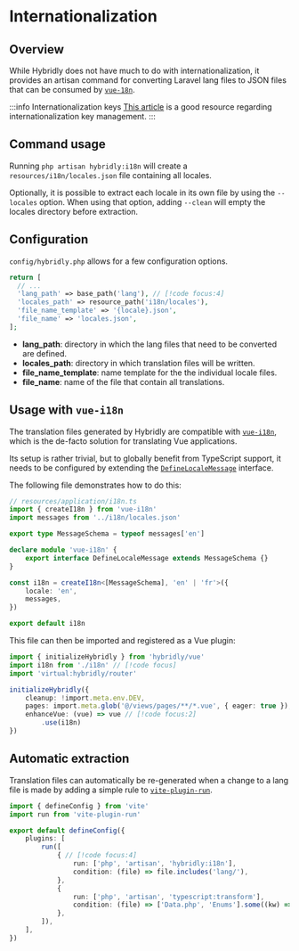 # Internationalization

## Overview

While Hybridly does not have much to do with internationalization, it provides an artisan command for converting Laravel lang files to JSON files that can be consumed by [`vue-18n`](https://vue-i18n.intlify.dev/).

:::info Internationalization keys
[This article](https://phrase.com/blog/posts/ruby-lessons-learned-naming-and-managing-rails-i18n-keys/) is a good resource regarding internationalization key management.
:::

## Command usage

Running `php artisan hybridly:i18n` will create a `resources/i18n/locales.json` file containing all locales. 

Optionally, it is possible to extract each locale in its own file by using the `--locales` option. When using that option, adding `--clean` will empty the locales directory before extraction.

## Configuration

`config/hybridly.php` allows for a few configuration options.

```php
return [
  // ...
  'lang_path' => base_path('lang'), // [!code focus:4]
  'locales_path' => resource_path('i18n/locales'),
  'file_name_template' => '{locale}.json',
  'file_name' => 'locales.json',
];
```

- **lang_path**: directory in which the lang files that need to be converted are defined.
- **locales_path**: directory in which translation files will be written.
- **file_name_template**: name template for the the individual locale files.
- **file_name**: name of the file that contain all translations.

## Usage with `vue-i18n`

The translation files generated by Hybridly are compatible with [`vue-i18n`](https://vue-i18n.intlify.dev/), which is the de-facto solution for translating Vue applications.

Its setup is rather trivial, but to globally benefit from TypeScript support, it needs to be configured by extending the [`DefineLocaleMessage`](https://vue-i18n.intlify.dev/guide/advanced/typescript.html#global-resource-schema-type-definition) interface. 

The following file demonstrates how to do this:

```ts
// resources/application/i18n.ts
import { createI18n } from 'vue-i18n'
import messages from '../i18n/locales.json'

export type MessageSchema = typeof messages['en']

declare module 'vue-i18n' {
	export interface DefineLocaleMessage extends MessageSchema {}
}

const i18n = createI18n<[MessageSchema], 'en' | 'fr'>({
	locale: 'en',
	messages,
})

export default i18n
```

This file can then be imported and registered as a Vue plugin:

```ts
import { initializeHybridly } from 'hybridly/vue'
import i18n from './i18n' // [!code focus]
import 'virtual:hybridly/router'

initializeHybridly({
	cleanup: !import.meta.env.DEV,
	pages: import.meta.glob('@/views/pages/**/*.vue', { eager: true }),
	enhanceVue: (vue) => vue // [!code focus:2]
		.use(i18n)
})
```

## Automatic extraction

Translation files can automatically be re-generated when a change to a lang file is made by adding a simple rule to [`vite-plugin-run`](https://github.com/innocenzi/vite-plugin-run).

```ts
import { defineConfig } from 'vite'
import run from 'vite-plugin-run'

export default defineConfig({
	plugins: [
		run([
			{ // [!code focus:4]
				run: ['php', 'artisan', 'hybridly:i18n'],
				condition: (file) => file.includes('lang/'),
			},
			{
				run: ['php', 'artisan', 'typescript:transform'],
				condition: (file) => ['Data.php', 'Enums'].some((kw) => file.includes(kw)),
			},
		]),
	],
})
```
